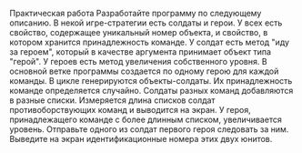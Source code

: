 Практическая работа
Разработайте программу по следующему описанию.
В некой игре-стратегии есть солдаты и герои. У всех есть свойство, содержащее уникальный 
номер объекта, и свойство, в котором хранится принадлежность команде. У солдат есть метод 
"иду за героем", который в качестве аргумента принимает объект типа "герой". У героев есть 
метод увеличения собственного уровня. 
В основной ветке программы создается по одному герою для каждой команды. В цикле 
генерируются объекты-солдаты. Их принадлежность команде определяется случайно. Солдаты 
разных команд добавляются в разные списки.
Измеряется длина списков солдат противоборствующих команд и выводится на экран. У героя, 
принадлежащего команде с более длинным списком, увеличивается уровень. 
Отправьте одного из солдат первого героя следовать за ним. Выведите на экран 
идентификационные номера этих двух юнитов.
